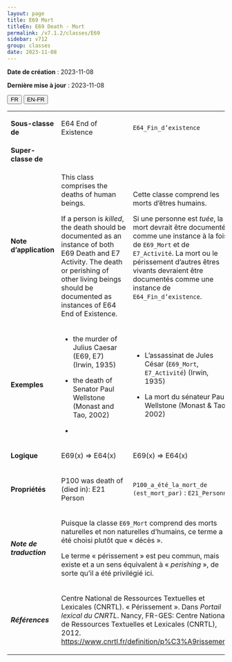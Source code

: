 ```yaml
---
layout: page
title: E69 Mort
titleEn: E69 Death - Mort
permalink: /v7.1.2/classes/E69
sidebar: v712
group: classes
date: 2023-11-08
---
```


**Date de création** : 2023-11-08

**Dernière mise à jour** : 2023-11-08

<div class="lang-buttons">
 <button id="fr" class="activate">FR</button>
 <button id="en-fr">EN-FR</button>
</div>

<table>
<tbody>
<tr>
<td><strong>Sous-classe de</strong></td>
<td class="en">
<p>E64 End of Existence</p>
</td>
<td>
<p><code class="language-plaintext highlighter-rouge">E64_Fin_d’existence</code> </p>
</td>
</tr>
<tr>
<td><strong>Super-classe de</strong></td>
<td class="en">
</td>
<td>
</td>
</tr>
<tr>
<td><strong>Note d’application</strong></td>
<td class="en">
<p>This class comprises the deaths of human beings. </p>
<p>If a person is <em>killed</em>, the death should be documented as an instance of both E69 Death and E7 Activity. The death or perishing of other living beings should be documented as instances of E64 End of Existence.</p>
</td>
<td>
<p>Cette classe comprend les morts d’êtres humains. </p>
<p>Si une personne est <em>tuée</em>, la mort devrait être documentée comme une instance à la fois de <code class="language-plaintext highlighter-rouge">E69_Mort</code> et de <code class="language-plaintext highlighter-rouge">E7_Activité</code>. La mort ou le périssement d’autres êtres vivants devraient être documentés comme une instance de <code class="language-plaintext highlighter-rouge">E64_Fin_d’existence</code>. </p>
</td>
</tr>
<tr>
<td><strong>Exemples</strong></td>
<td class="en">
<ul>
<li><p>the murder of Julius Caesar (E69, E7) (Irwin, 1935)</p>
</li>
<li><p>the death of Senator Paul Wellstone (Monast and Tao, 2002)</p>
</li>
<li></li>
</ul>
</td>
<td>
<ul>
<li><p>L’assassinat de Jules César (<code class="language-plaintext highlighter-rouge">E69_Mort</code>,  <code class="language-plaintext highlighter-rouge">E7_Activité</code>) (Irwin, 1935)</p>
</li>
<li><p>La mort du sénateur Paul Wellstone (Monast & Tao, 2002)</p>
</li>
</ul>
</td>
</tr>
<tr>
<td><strong>Logique</strong></td>
<td class="en">
<p>E69(x) ⇒ E64(x)</p>
</td>
<td>
<p>E69(x) ⇒ E64(x)</p>
</td>
</tr>
<tr>
<td><strong>Propriétés</strong></td>
<td class="en">
<p>P100 was death of (died in): E21 Person</p>
</td>
<td>
<p><code class="language-plaintext highlighter-rouge">P100_a_été_la_mort_de (est_mort_par)</code> : <code class="language-plaintext highlighter-rouge">E21_Personne</code> </p>
</td>
</tr>
<tr>
<td><strong><em>Note de traduction</em></strong></td>
<td colspan="2">
<p>Puisque la classe <code class="language-plaintext highlighter-rouge">E69_Mort</code> comprend des morts naturelles et non naturelles d’humains, ce terme a été choisi plutôt que « décès ». </p>
<p>Le terme  « périssement » est peu commun, mais existe et a un sens équivalent à « <em>perishing </em>», de sorte qu’il a été privilégié ici. </p>
</td>
</tr>
<tr>
<td><strong><em>Références</em></strong></td>
<td colspan="2">
<p>Centre National de Ressources Textuelles et Lexicales (CNRTL). « Périssement ». Dans <em>Portail lexical du CNRTL</em>. Nancy, FR-GES: Centre National de Ressources Textuelles et Lexicales (CNRTL), 2012.<a href="https://www.cnrtl.fr/definition/p%C3%A9rissement"><span class="underline"> </span></a><a href="https://www.cnrtl.fr/definition/p%C3%A9rissement"><span class="underline">https://www.cnrtl.fr/definition/p%C3%A9rissement</span></a>.</p>
</td>
</tr>
</tbody>
</table>
